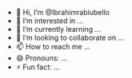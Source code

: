 - 👋 Hi, I’m @Ibrahimrabiubello
- 👀 I’m interested in ...
- 🌱 I’m currently learning ...
- 💞️ I’m looking to collaborate on ...
- 📫 How to reach me ...
- 😄 Pronouns: ...
- ⚡ Fun fact: ...

<!---
Ibrahimrabiubello/Ibrahimrabiubello is a ✨ special ✨ repository because its `README.md` (this file) appears on your GitHub profile.
You can click the Preview link to take a look at your changes.
--->
